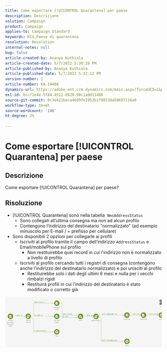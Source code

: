 ```yaml
---
title: Come esportare [!UICONTROL Quarantena] per paese
description: Descrizione
solution: Campaign
product: Campaign
applies-to: Campaign Standard
keywords: KCS,Paese di quarantena
resolution: Resolution
internal-notes: null
bug: false
article-created-by: Ananya Kuthiala
article-created-date: 5/7/2022 5:30:28 PM
article-published-by: Ananya Kuthiala
article-published-date: 5/7/2022 5:32:12 PM
version-number: 1
article-number: KA-19408
dynamics-url: https://adobe-ent.crm.dynamics.com/main.aspx?forceUCI=1&pagetype=entityrecord&etn=knowledgearticle&id=72a54362-2bce-ec11-a7b5-0022480a8e40
exl-id: 0ccf1e4e-5f84-4512-8828-90c1a0d11488
source-git-commit: 0c3e421beca46d9fe1952b1f98538a50697216a0
workflow-type: tm+mt
source-wordcount: '140'
ht-degree: 2%

---
```


# Come esportare [!UICONTROL Quarantena] per paese

## Descrizione

Come esportare [!UICONTROL Quarantena] per paese?

## Risoluzione


- [!UICONTROL Quarantena] sono nella tabella  `NmsAddressStatus`
   - Sono collegati all’ultima consegna ma non ad alcun profilo
   - Contengono l’indirizzo del destinatario &quot;normalizzato&quot; (ad esempio minuscolo per E-mail / + prefisso per cellulare)
- Sono disponibili 2 opzioni per collegarle ai profili
   - Iscriviti al profilo tramite il campo dell’indirizzo `AddressStatus` e Email/mobilePhone sul profilo
      - Non restituirebbe quei record in cui l&#39;indirizzo non è normalizzato a livello di profilo
   - Iscriviti al profilo cercando tutti i registri di consegna (contengono anche l’indirizzo del destinatario normalizzato) e poi unisciti al profilo
      - Restituirebbe solo i dati degli ultimi 6 mesi e nulla per i vecchi rimbalzi rigidi
      - Restituirà profili in cui l’indirizzo del destinatario è stato modificato o corretto già


![](assets/9aa27d94-2bce-ec11-a7b5-0022480a8e40.png)
